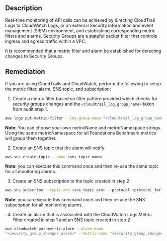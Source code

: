 ## Description

Real-time monitoring of API calls can be achieved by directing CloudTrail Logs to CloudWatch Logs, or an external Security information and event management (SIEM) environment, and establishing corresponding metric filters and alarms. Security Groups are a stateful packet filter that controls ingress and egress traffic within a VPC.

It is recommended that a metric filter and alarm be established for detecting changes to Security Groups.

## Remediation

If you are using CloudTrails and CloudWatch, perform the following to setup the metric filter, alarm, SNS topic, and subscription:

1. Create a metric filter based on filter pattern provided which checks for security groups changes and the `<cloudtrail_log_group_name>` taken from audit step 1.

```bash
aws logs put-metric-filter --log-group-name "<cloudtrail_log_group_name>" -- filter-name "<security_group_changes_metric>" --metric-transformations metricName= "<security_group_changes_metric>" ,metricNamespace="CISBenchmark",metricValue=1 --filter-pattern "{ ($.eventName = AuthorizeSecurityGroupIngress) || ($.eventName = AuthorizeSecurityGroupEgress) || ($.eventName = RevokeSecurityGroupIngress) || ($.eventName = RevokeSecurityGroupEgress) || ($.eventName = CreateSecurityGroup) || ($.eventName = DeleteSecurityGroup) }"
```

**Note**: You can choose your own metricName and metricNamespace strings. Using the same metricNamespace for all Foundations Benchmark metrics will group them together.

2. Create an SNS topic that the alarm will notify

```bash
aws sns create-topic --name <sns_topic_name>
```

**Note**: you can execute this command once and then re-use the same topic for all monitoring alarms.

3. Create an SNS subscription to the topic created in step 2

```bash
aws sns subscribe --topic-arn <sns_topic_arn> --protocol <protocol_for_sns> --notification-endpoint <sns_subscription_endpoints>
```

**Note**: you can execute this command once and then re-use the SNS subscription for all monitoring alarms.

4. Create an alarm that is associated with the CloudWatch Logs Metric Filter created in step 1 and an SNS topic created in step 2

```bash
aws cloudwatch put-metric-alarm --alarm-name
"<security_group_changes_alarm>" --metric-name "<security_group_changes_metric>" --statistic Sum --period 300 --threshold 1 --comparison-operator GreaterThanOrEqualToThreshold --evaluation-periods 1 -- namespace "CISBenchmark" --alarm-actions "<sns_topic_arn>"
```
